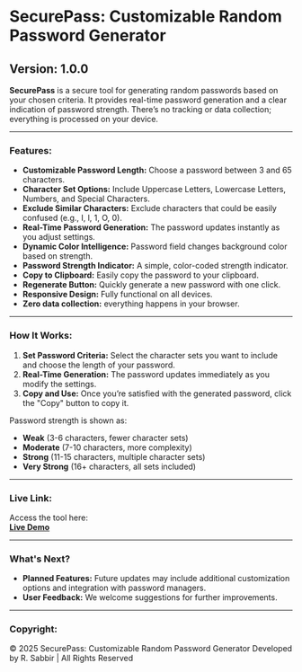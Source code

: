 # SecurePass: Customizable Random Password Generator

## Version: 1.0.0

**SecurePass** is a secure tool for generating random passwords based on your chosen criteria. It provides real-time password generation and a clear indication of password strength. There’s no tracking or data collection; everything is processed on your device.

---

### **Features:**

- **Customizable Password Length:** Choose a password between 3 and 65 characters.
- **Character Set Options:** Include Uppercase Letters, Lowercase Letters, Numbers, and Special Characters.
- **Exclude Similar Characters:** Exclude characters that could be easily confused (e.g., I, l, 1, O, 0).
- **Real-Time Password Generation:** The password updates instantly as you adjust settings.
- **Dynamic Color Intelligence:** Password field changes background color based on strength.
- **Password Strength Indicator:** A simple, color-coded strength indicator.
- **Copy to Clipboard:** Easily copy the password to your clipboard.
- **Regenerate Button:** Quickly generate a new password with one click.
- **Responsive Design:** Fully functional on all devices.
- **Zero data collection:** everything happens in your browser.

---

### **How It Works:**

1. **Set Password Criteria:** Select the character sets you want to include and choose the length of your password.
2. **Real-Time Generation:** The password updates immediately as you modify the settings.
3. **Copy and Use:** Once you’re satisfied with the generated password, click the "Copy" button to copy it.

Password strength is shown as:
- **Weak** (3-6 characters, fewer character sets)
- **Moderate** (7-10 characters, more complexity)
- **Strong** (11-15 characters, multiple character sets)
- **Very Strong** (16+ characters, all sets included)

---

### **Live Link:**

Access the tool here:  
[**Live Demo**](https://rsabbir.com/tools/securepass-random-password-generator/)


---

### **What's Next?**

- **Planned Features:** Future updates may include additional customization options and integration with password managers.
- **User Feedback:** We welcome suggestions for further improvements.
 
---


### **Copyright:**

© 2025 SecurePass: Customizable Random Password Generator
Developed by R. Sabbir | All Rights Reserved
